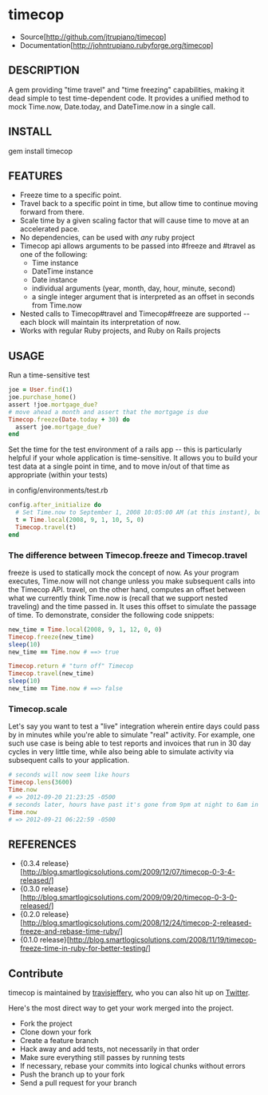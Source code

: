 # timecop

- Source[http://github.com/jtrupiano/timecop]
- Documentation[http://johntrupiano.rubyforge.org/timecop]

## DESCRIPTION

A gem providing "time travel" and "time freezing" capabilities, making it dead simple to test time-dependent code.  It provides a unified method to mock Time.now, Date.today, and DateTime.now in a single call.

## INSTALL

  gem install timecop

## FEATURES

- Freeze time to a specific point.
- Travel back to a specific point in time, but allow time to continue moving forward from there.
- Scale time by a given scaling factor that will cause time to move at an accelerated pace.
- No dependencies, can be used with _any_ ruby project
- Timecop api allows arguments to be passed into #freeze and #travel as one of the following:
  - Time instance
  - DateTime instance
  - Date instance
  - individual arguments (year, month, day, hour, minute, second)
  - a single integer argument that is interpreted as an offset in seconds from Time.now
- Nested calls to Timecop#travel and Timecop#freeze are supported -- each block will maintain its interpretation of now.
- Works with regular Ruby projects, and Ruby on Rails projects

## USAGE

Run a time-sensitive test

```ruby
joe = User.find(1)
joe.purchase_home()
assert !joe.mortgage_due?
# move ahead a month and assert that the mortgage is due
Timecop.freeze(Date.today + 30) do
  assert joe.mortgage_due?
end
```

Set the time for the test environment of a rails app -- this is particularly
helpful if your whole application is time-sensitive.  It allows you to build
your test data at a single point in time, and to move in/out of that time as
appropriate (within your tests)
  
in config/environments/test.rb

```ruby
config.after_initialize do
  # Set Time.now to September 1, 2008 10:05:00 AM (at this instant), but allow it to move forward
  t = Time.local(2008, 9, 1, 10, 5, 0)
  Timecop.travel(t)
end
```

### The difference between Timecop.freeze and Timecop.travel

freeze is used to statically mock the concept of now. As your program executes,
Time.now will not change unless you make subsequent calls into the Timecop API.
travel, on the other hand, computes an offset between what we currently think
Time.now is (recall that we support nested traveling) and the time passed in.
It uses this offset to simulate the passage of time.  To demonstrate, consider
the following code snippets:

```ruby
new_time = Time.local(2008, 9, 1, 12, 0, 0)
Timecop.freeze(new_time)
sleep(10)
new_time == Time.now # ==> true

Timecop.return # "turn off" Timecop
Timecop.travel(new_time)
sleep(10)
new_time == Time.now # ==> false
```

### Timecop.scale

Let's say you want to test a "live" integration wherein entire days could pass by
in minutes while you're able to simulate "real" activity. For example, one such use case
is being able to test reports and invoices that run in 30 day cycles in very little time, while also
being able to simulate activity via subsequent calls to your application.

```ruby
# seconds will now seem like hours
Timecop.lens(3600)
Time.now
# => 2012-09-20 21:23:25 -0500
# seconds later, hours have past it's gone from 9pm at night to 6am in the morning
Time.now
# => 2012-09-21 06:22:59 -0500
```

## REFERENCES

* {0.3.4 release}[http://blog.smartlogicsolutions.com/2009/12/07/timecop-0-3-4-released/]
* {0.3.0 release}[http://blog.smartlogicsolutions.com/2009/09/20/timecop-0-3-0-released/]
* {0.2.0 release}[http://blog.smartlogicsolutions.com/2008/12/24/timecop-2-released-freeze-and-rebase-time-ruby/]
* {0.1.0 release}[http://blog.smartlogicsolutions.com/2008/11/19/timecop-freeze-time-in-ruby-for-better-testing/]

## Contribute

timecop is maintained by [travisjeffery](http://github.com/travisjeffery), who
you can also hit up on [Twitter](http://twitter.com/travisjeffery).

Here's the most direct way to get your work merged into the project.

- Fork the project
- Clone down your fork
- Create a feature branch
- Hack away and add tests, not necessarily in that order
- Make sure everything still passes by running tests
- If necessary, rebase your commits into logical chunks without errors
- Push the branch up to your fork
- Send a pull request for your branch

